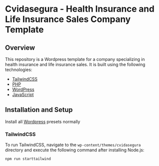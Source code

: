 # Cvidasegura - Health Insurance and Life Insurance Sales Company Template

## Overview

This repository is a Wordpress template for a company specializing in health insurance and life insurance sales. It is built using the following technologies:

- [TailwindCSS](https://tailwindcss.com/)
- [PHP](https://www.php.net/)
- [WordPress](https://wordpress.org/)
- [JavaScript](https://www.javascript.com/)

## Installation and Setup

Install all [Wordpress](https://wordpress.org/) presets normally

### TailwindCSS

To run TailwindCSS, navigate to the `wp-content/themes/cvidasegura` directory and execute the following command after installing Node.js:

```bash
npm run starttailwind